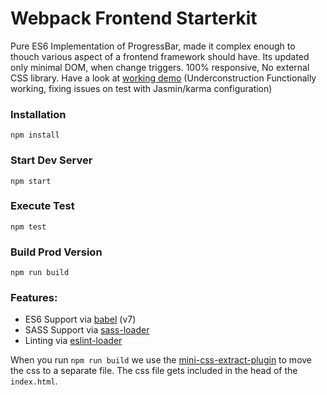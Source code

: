 # Webpack Frontend Starterkit



Pure ES6 Implementation of ProgressBar, made it complex enough to thouch various aspect of a frontend framework should have. Its updated only minimal DOM, when change triggers.
100% responsive, No external CSS library. 
Have a look at [working demo](https://nagshukl.github.io/ES6_ProgressBar/index.html)
(Underconstruction Functionally working, fixing issues on test with Jasmin/karma configuration)


### Installation

```
npm install
```

### Start Dev Server

```
npm start
```

### Execute Test
```
npm test
```

### Build Prod Version
```
npm run build
```

### Features:

* ES6 Support via [babel](https://babeljs.io/) (v7)
* SASS Support via [sass-loader](https://github.com/jtangelder/sass-loader)
* Linting via [eslint-loader](https://github.com/MoOx/eslint-loader)

When you run `npm run build` we use the [mini-css-extract-plugin](https://github.com/webpack-contrib/mini-css-extract-plugin) to move the css to a separate file. The css file gets included in the head of the `index.html`.
